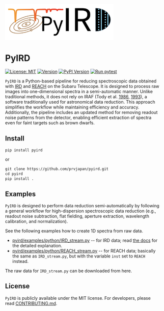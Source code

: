 <img src=documents/figures/pyird_logo.png width=70%>

PyIRD
===========
[![License: MIT](https://img.shields.io/badge/License-MIT-yellow.svg)](https://github.com/prvjapan/pyird/blob/develop/LICENSE)
[![Version](https://img.shields.io/badge/version-v1.0.0-blue?logo=github)](https://github.com/prvjapan/pyird/releases/tag/v1.0.0)
[![PyPI Version](https://img.shields.io/pypi/v/pyird)](https://pypi.org/project/pyird/)
[![Run pytest](https://github.com/prvjapan/pyird/actions/workflows/main.yml/badge.svg)](https://github.com/prvjapan/pyird/actions/workflows/main.yml)

`PyIRD` is a Python-based pipeline for reducing spectroscopic data obtained with [IRD](https://ird.mtk.nao.ac.jp/IRDpub/index_tmp.html) and [REACH](https://secondearths.sakura.ne.jp/reach/) on the Subaru Telescope. 
It is designed to process raw images into one-dimensional spectra in a semi-automatic manner. 
Unlike traditional methods, it does not rely on IRAF (Tody et al. [1986](https://ui.adsabs.harvard.edu/abs/1986SPIE..627..733T/abstract), [1993](https://ui.adsabs.harvard.edu/abs/1993ASPC...52..173T/abstract)), a software traditionally used for astronomical data reduction. This approach simplifies the workflow while maintaining efficiency and accuracy.
Additionally, the pipeline includes an updated method for removing readout noise patterns from the detector, enabling efficient extraction of spectra even for faint targets such as brown dwarfs.


Install
------------------

```
pip install pyird
```

or

```
git clone https://github.com/prvjapan/pyird.git
cd pyird
pip install .
```

Examples
------------------

`PyIRD` is designed to perform data reduction semi-automatically by following a general workflow for high-dispersion spectroscopic data reduction (e.g., readout noise subtraction, flat fielding, aperture extraction, wavelength calibration, and normalization).

See the following examples how to create 1D spectra from raw data.
- [pyird/examples/python/IRD_stream.py](https://github.com/prvjapan/pyird/blob/master/examples/python/IRD_stream.py) -- for IRD data; read [the docs](https://secondearths.sakura.ne.jp/pyird/tutorials/IRD_stream.html) for the detailed explanation.
- [pyird/examples/python/REACH_stream.py](https://github.com/prvjapan/pyird/blob/master/examples/python/REACH_stream.py) -- for REACH data; basically the same as `IRD_stream.py`, but with the variable `inst` set to `REACH` instead.

The raw data for `IRD_stream.py` can be downloaded from here. 


License
------------------------------
`PyIRD` is publicly available under the MIT license. For developers, please read [CONTRIBUTING.md](https://github.com/prvjapan/pyird/blob/develop/CONTRIBUTING.md).